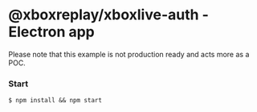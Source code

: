 # @xboxreplay/xboxlive-auth - Electron app

Please note that this example is not production ready and acts more as a POC.

### Start

```shell
$ npm install && npm start
```
